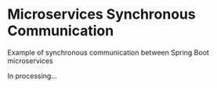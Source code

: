 # Microservices Synchronous Communication

Example of synchronous communication between Spring Boot microservices

In processing...
